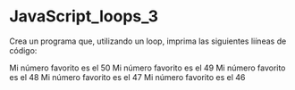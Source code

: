 # JavaScript_loops_3

Crea un programa que, utilizando un loop, imprima las siguientes liíneas de código:

Mi número favorito es el 50
Mi número favorito es el 49
Mi número favorito es el 48
Mi número favorito es el 47
Mi número favorito es el 46

